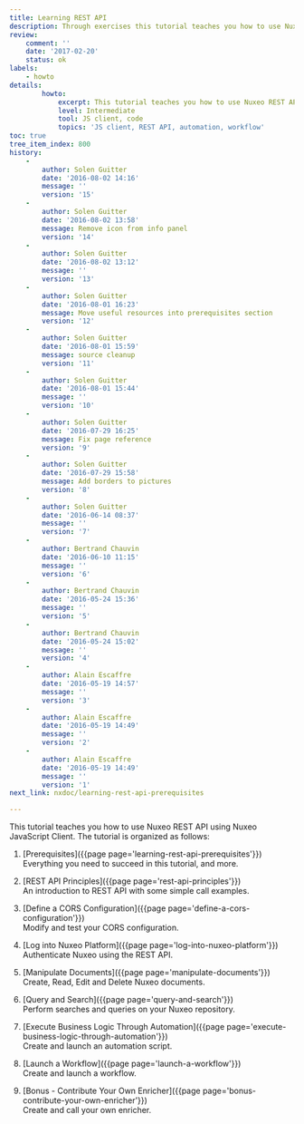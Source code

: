 ```yaml
---
title: Learning REST API
description: Through exercises this tutorial teaches you how to use Nuxeo REST API using Nuxeo JavaScript Client.
review:
    comment: ''
    date: '2017-02-20'
    status: ok
labels:
    - howto
details:
        howto:
            excerpt: This tutorial teaches you how to use Nuxeo REST API using Nuxeo JavaScript Client. Through exercises you will learn how to leverage the REST API to manage business content.
            level: Intermediate
            tool: JS client, code
            topics: 'JS client, REST API, automation, workflow'
toc: true
tree_item_index: 800
history:
    -
        author: Solen Guitter
        date: '2016-08-02 14:16'
        message: ''
        version: '15'
    -
        author: Solen Guitter
        date: '2016-08-02 13:58'
        message: Remove icon from info panel
        version: '14'
    -
        author: Solen Guitter
        date: '2016-08-02 13:12'
        message: ''
        version: '13'
    -
        author: Solen Guitter
        date: '2016-08-01 16:23'
        message: Move useful resources into prerequisites section
        version: '12'
    -
        author: Solen Guitter
        date: '2016-08-01 15:59'
        message: source cleanup
        version: '11'
    -
        author: Solen Guitter
        date: '2016-08-01 15:44'
        message: ''
        version: '10'
    -
        author: Solen Guitter
        date: '2016-07-29 16:25'
        message: Fix page reference
        version: '9'
    -
        author: Solen Guitter
        date: '2016-07-29 15:58'
        message: Add borders to pictures
        version: '8'
    -
        author: Solen Guitter
        date: '2016-06-14 08:37'
        message: ''
        version: '7'
    -
        author: Bertrand Chauvin
        date: '2016-06-10 11:15'
        message: ''
        version: '6'
    -
        author: Bertrand Chauvin
        date: '2016-05-24 15:36'
        message: ''
        version: '5'
    -
        author: Bertrand Chauvin
        date: '2016-05-24 15:02'
        message: ''
        version: '4'
    -
        author: Alain Escaffre
        date: '2016-05-19 14:57'
        message: ''
        version: '3'
    -
        author: Alain Escaffre
        date: '2016-05-19 14:49'
        message: ''
        version: '2'
    -
        author: Alain Escaffre
        date: '2016-05-19 14:49'
        message: ''
        version: '1'
next_link: nxdoc/learning-rest-api-prerequisites

---
```

This tutorial teaches you how to use Nuxeo REST API using Nuxeo JavaScript Client. The tutorial is organized as follows:

1.  [Prerequisites]({{page page='learning-rest-api-prerequisites'}})<br/>
    Everything you need to succeed in this tutorial, and more.

2.  [REST API Principles]({{page page='rest-api-principles'}})<br/>
    An introduction to REST API with some simple call examples.

3.  [Define a CORS Configuration]({{page page='define-a-cors-configuration'}})<br/>
    Modify and test your CORS configuration.

4.  [Log into Nuxeo Platform]({{page page='log-into-nuxeo-platform'}})<br/>
    Authenticate Nuxeo using the REST API.

5.  [Manipulate Documents]({{page page='manipulate-documents'}})<br/>
    Create, Read, Edit and Delete Nuxeo documents.

6.  [Query and Search]({{page page='query-and-search'}})<br/>
    Perform searches and queries on your Nuxeo repository.

7.  [Execute Business Logic Through Automation]({{page page='execute-business-logic-through-automation'}})<br/>
    Create and launch an automation script.

8.  [Launch a Workflow]({{page page='launch-a-workflow'}})<br/>
    Create and launch a workflow.

9. [Bonus - Contribute Your Own Enricher]({{page page='bonus-contribute-your-own-enricher'}})<br/>
    Create and call your own enricher.
